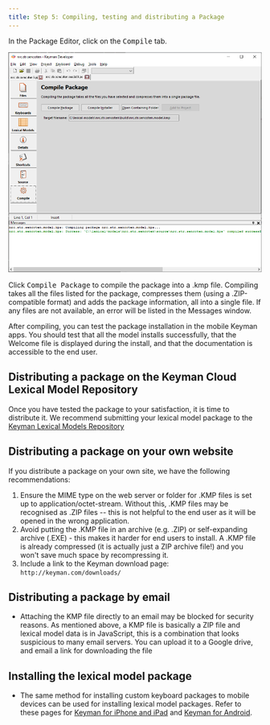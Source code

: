 ```yaml
---
title: Step 5: Compiling, testing and distributing a Package
---
```


In the Package Editor, click on the
<kbd>Compile</kbd> tab.

![](/cdn/dev/img/developer/120/lm/tutorial_distribute_model_compile.png)

Click <kbd>Compile Package</kbd> to compile the
package into a .kmp file. Compiling takes all the files listed for the
package, compresses them (using a .ZIP-compatible format) and adds the
package information, all into a single file. If any files are not
available, an error will be listed in the Messages window.

After compiling, you can test the package installation in the mobile
Keyman apps. You should test that all the model installs successfully,
that the Welcome file is displayed during the install, and that the
documentation is accessible to the end user.

## Distributing a package on the Keyman Cloud Lexical Model Repository

Once you have tested the package to your satisfaction, it is time to
distribute it. We recommend submitting your lexical model package to the
[Keyman Lexical Models
Repository](https://github.com/keymanapp/lexical-models)

## Distributing a package on your own website

If you distribute a package on your own site, we have the following
recommendations:

1.  Ensure the MIME type on the web server or folder for .KMP files is
    set up to application/octet-stream. Without this, .KMP files may be
    recognised as .ZIP files -- this is not helpful to the end user as
    it will be opened in the wrong application.
2.  Avoid putting the .KMP file in an archive (e.g. .ZIP) or
    self-expanding archive (.EXE) - this makes it harder for end users
    to install. A .KMP file is already compressed (it is actually just a
    ZIP archive file!) and you won't save much space by recompressing
    it.
3.  Include a link to the Keyman download page:
    `http://keyman.com/downloads/`

## Distributing a package by email

- Attaching the KMP file directly to an email may be blocked for security
reasons. As mentioned above, a KMP file is basically a ZIP file and
lexical model data is in JavaScript, this is a combination that looks
suspicious to many email servers. You can upload it to a Google drive,
and email a link for downloading the file

## Installing the lexical model package

- The same method for installing custom keyboard packages to mobile
devices can be used for installing lexical model packages. Refer to
these pages for [Keyman for iPhone and
iPad](../../../distribute/install-kmp-ios) and [Keyman for
Android](../../../distribute/install-kmp-android).
